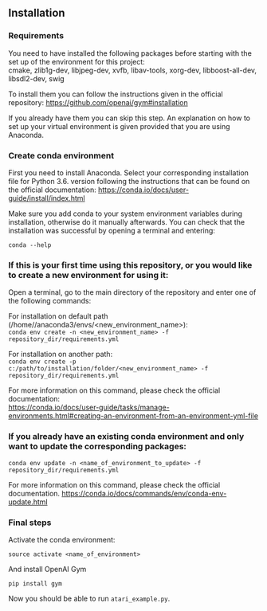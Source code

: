 ## Installation

### Requirements
You need to have installed the following packages before starting with the set up of the environment for this project:   
cmake, zlib1g-dev, libjpeg-dev, xvfb, libav-tools, xorg-dev, libboost-all-dev, libsdl2-dev, swig

To install them you can follow the instructions given in the official repository:
https://github.com/openai/gym#installation

If you already have them you can skip this step. An explanation on how to set up your virtual environment is given
provided that you are using Anaconda.

### Create conda environment

First you need to install Anaconda. Select your corresponding installation file for Python 3.6. version following 
the instructions that can be found on the official documentation:
https://conda.io/docs/user-guide/install/index.html

Make sure you add conda to your system environment variables during installation, otherwise do it manually afterwards.
You can check that the installation was successful by opening a terminal and entering:

```
conda --help
```

### If this is your first time using this repository, or you would like to create a new environment for using it:

Open a terminal, go to the main directory of the repository and enter one of the following commands:

For installation on default path (/home/<username>/anaconda3/envs/<new_environment_name>):  
`conda env create -n <new_environment_name> -f repository_dir/requirements.yml`

For installation on another path:  
`conda env create -p c:/path/to/installation/folder/<new_environment_name> -f repository_dir/requirements.yml`

For more information on this command, please check the official documentation:  
https://conda.io/docs/user-guide/tasks/manage-environments.html#creating-an-environment-from-an-environment-yml-file

### If you already have an existing conda environment and only want to update the corresponding packages:

`conda env update -n <name_of_environment_to_update> -f repository_dir/requirements.yml`

For more information on this command, please check the official documentation.
https://conda.io/docs/commands/env/conda-env-update.html

### Final steps

Activate the conda environment:  

`source activate <name_of_environment>`

And install OpenAI Gym

`pip install gym`

Now you should be able to run `atari_example.py`.
